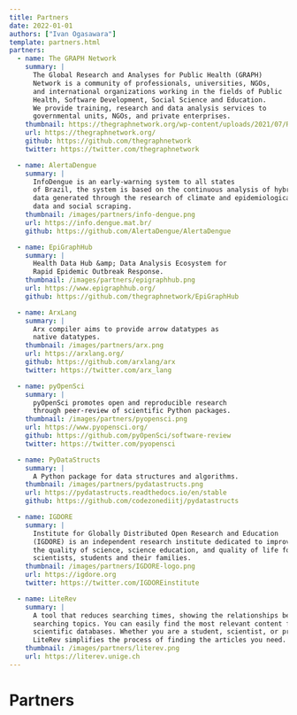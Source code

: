 ```yaml
---
title: Partners
date: 2022-01-01
authors: ["Ivan Ogasawara"]
template: partners.html
partners:
  - name: The GRAPH Network
    summary: |
      The Global Research and Analyses for Public Health (GRAPH)
      Network is a community of professionals, universities, NGOs,
      and international organizations working in the fields of Public
      Health, Software Development, Social Science and Education.
      We provide training, research and data analysis services to
      governmental units, NGOs, and private enterprises.
    thumbnail: https://thegraphnetwork.org/wp-content/uploads/2021/07/Research_GRAPH_logo-2-1-1-2-3-150x150.png
    url: https://thegraphnetwork.org/
    github: https://github.com/thegraphnetwork
    twitter: https://twitter.com/thegraphnetwork

  - name: AlertaDengue
    summary: |
      InfoDengue is an early-warning system to all states
      of Brazil, the system is based on the continuous analysis of hybrid
      data generated through the research of climate and epidemiological
      data and social scraping.
    thumbnail: /images/partners/info-dengue.png
    url: https://info.dengue.mat.br/
    github: https://github.com/AlertaDengue/AlertaDengue

  - name: EpiGraphHub
    summary: |
      Health Data Hub &amp; Data Analysis Ecosystem for
      Rapid Epidemic Outbreak Response.
    thumbnail: /images/partners/epigraphhub.png
    url: https://www.epigraphhub.org/
    github: https://github.com/thegraphnetwork/EpiGraphHub

  - name: ArxLang
    summary: |
      Arx compiler aims to provide arrow datatypes as
      native datatypes.
    thumbnail: /images/partners/arx.png
    url: https://arxlang.org/
    github: https://github.com/arxlang/arx
    twitter: https://twitter.com/arx_lang

  - name: pyOpenSci
    summary: |
      pyOpenSci promotes open and reproducible research
      through peer-review of scientific Python packages.
    thumbnail: /images/partners/pyopensci.png
    url: https://www.pyopensci.org/
    github: https://github.com/pyOpenSci/software-review
    twitter: https://twitter.com/pyopensci

  - name: PyDataStructs
    summary: |
      A Python package for data structures and algorithms.
    thumbnail: /images/partners/pydatastructs.png
    url: https://pydatastructs.readthedocs.io/en/stable
    github: https://github.com/codezonediitj/pydatastructs

  - name: IGDORE
    summary: |
      Institute for Globally Distributed Open Research and Education
      (IGDORE) is an independent research institute dedicated to improving
      the quality of science, science education, and quality of life for
      scientists, students and their families.
    thumbnail: /images/partners/IGDORE-logo.png
    url: https://igdore.org
    twitter: https://twitter.com/IGDOREinstitute

  - name: LiteRev
    summary: |
      A tool that reduces searching times, showing the relationships between
      searching topics. You can easily find the most relevant content from several
      scientific databases. Whether you are a student, scientist, or professional,
      LiteRev simplifies the process of finding the articles you need.
    thumbnail: /images/partners/literev.png
    url: https://literev.unige.ch
---
```


# Partners
